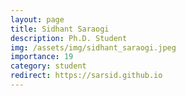 ```yaml
---
layout: page
title: Sidhant Saraogi 
description: Ph.D. Student
img: /assets/img/sidhant_saraogi.jpeg
importance: 19
category: student
redirect: https://sarsid.github.io
---
```

